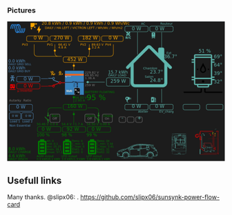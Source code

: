 ### Pictures
![](img/1.png) 


## Usefull links
Many thanks. @slipx06:
. https://github.com/slipx06/sunsynk-power-flow-card
